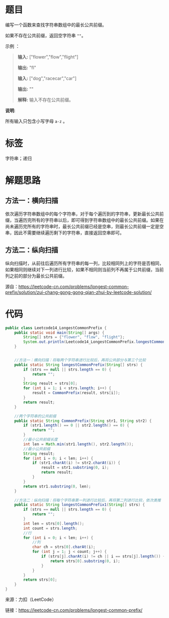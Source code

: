 # 题目

编写一个函数来查找字符串数组中的最长公共前缀。

如果不存在公共前缀，返回空字符串 `""`。



示例 ：

> **输入:** ["flower","flow","flight"]
>
> **输出:** "fl"
>
> **输入:** ["dog","racecar","car"]
>
> **输出:** ""
>
> **解释:** 输入不存在公共前缀。

**说明**:

所有输入只包含小写字母 `a-z` 。

# 标签

字符串；递归

# 解题思路

## 方法一：横向扫描

依次遍历字符串数组中的每个字符串，对于每个遍历到的字符串，更新最长公共前缀，当遍历完所有的字符串以后，即可得到字符串数组中的最长公共前缀。如果在尚未遍历完所有的字符串时，最长公共前缀已经是空串，则最长公共前缀一定是空串，因此不需要继续遍历剩下的字符串，直接返回空串即可。

## 方法二：纵向扫描



纵向扫描时，从前往后遍历所有字符串的每一列，比较相同列上的字符是否相同，如果相同则继续对下一列进行比较，如果不相同则当前列不再属于公共前缀，当前列之前的部分为最长公共前缀。



源自：https://leetcode-cn.com/problems/longest-common-prefix/solution/zui-chang-gong-gong-qian-zhui-by-leetcode-solution/

# 代码

```java
public class Leetcode14_LongestCommonPrefix {
    public static void main(String[] args) {
        String[] strs = {"flower", "flow", "flight"};
        System.out.println(Leetcode14_LongestCommonPrefix.longestCommonPrefix1(strs));
    }


    //方法一：横向扫描：将每两个字符串进行比较后，再将公共部分与第三个比较
    public static String longestCommonPrefix(String[] strs) {
        if (strs == null || strs.length == 0) {
            return "";
        }
        String result = strs[0];
        for (int i = 1; i < strs.length; i++) {
            result = CommonPrefix(result, strs[i]);
        }
        return result;
    }

    //两个字符串的公共前缀
    public static String CommonPrefix(String str1, String str2) {
        if (str1.length() == 0 || str2.length() == 0) {
            return "";
        }
        //最小公共前缀长度
        int len = Math.min(str1.length(), str2.length());
        //最小公共前缀
        String result;
        for (int i = 0; i < len; i++) {
            if (str1.charAt(i) != str2.charAt(i)) {
                result = str1.substring(0, i);
                return result;
            }
        }
        return str1.substring(0, len);
    }

    //方法二：纵向扫描：将每个字符串第一列进行比较后，再将第二列进行比较，依次类推
    public static String longestCommonPrefix1(String[] strs) {
        if (strs == null || strs.length == 0) {
            return "";
        }
        int len = strs[0].length();
        int count = strs.length;
        //行
        for (int i = 0; i < len; i++) {
            //列
            char ch = strs[0].charAt(i);
            for (int j = 1; j < count; j++) {
                if (strs[j].charAt(i) != ch || i == strs[j].length()) {
                    return strs[0].substring(0, i);
                }
            }
        }
        return strs[0];
    }
}
```



来源：力扣（LeetCode）  

链接：https://leetcode-cn.com/problems/longest-common-prefix/